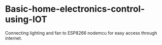 # Basic-home-electronics-control-using-IOT
Connecting lighting and fan to ESP8266 nodemcu for easy access through internet. 
